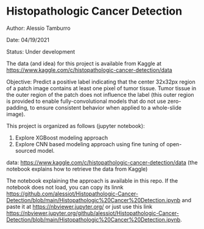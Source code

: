 # Histopathologic Cancer Detection

Author: Alessio Tamburro

Date: 04/19/2021

Status: Under development

The data (and idea) for this project is available from Kaggle at https://www.kaggle.com/c/histopathologic-cancer-detection/data

Objective:
Predict a positive label indicating that the center 32x32px region of a patch image contains at least one pixel of tumor tissue. Tumor tissue in the outer region of the patch does not influence the label (this outer region is provided to enable fully-convolutional models that do not use zero-padding, to ensure consistent behavior when applied to a whole-slide image).

This project is organized as follows (jupyter notebook): 
1. Explore XGBoost modeling approach
2. Explore CNN based modeling approach using fine tuning of open-sourced model.

data: https://www.kaggle.com/c/histopathologic-cancer-detection/data (the notebook explains how to retrieve the data from Kaggle)

The notebook explaining the approach is available in this repo. If the notebook does not load, you can copy its linnk
https://github.com/alessiot/Histopathologic-Cancer-Detection/blob/main/Histopathologic%20Cancer%20Detection.ipynb and paste it at https://nbviewer.jupyter.org/ or just use this link https://nbviewer.jupyter.org/github/alessiot/Histopathologic-Cancer-Detection/blob/main/Histopathologic%20Cancer%20Detection.ipynb.

